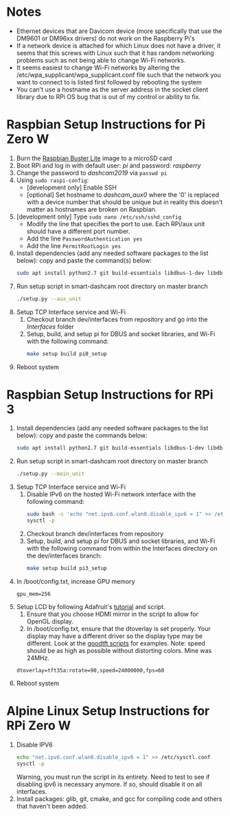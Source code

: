
# Notes
  - Ethernet devices that are Davicom device (more specifically that use the DM9601 or DM96xx drivers) do not work on the Raspberry Pi's
  - If a network device is attached for which Linux does not have a driver, it seems that this screws with Linux such that it has random networking problems such as not being able to change Wi-Fi networks.
  - It seems easiest to change Wi-Fi networks by altering the /etc/wpa_supplicant/wpa_supplicant.conf file such that the network you want to connect to is listed first followed by rebooting the system
  - You can't use a hostname as the server address in the socket client library due to RPi OS bug that is out of my control or ability to fix.

# Raspbian Setup Instructions for Pi Zero W

1. Burn the [Raspbian Buster Lite](https://www.raspberrypi.org/downloads/raspbian/) image to a microSD card
2. Boot RPi and log in with default user: *pi* and password: *raspberry*
3. Change the password to *dashcam2019* via `passwd pi`
4. Using `sudo raspi-config`:
   * [development only]  Enable SSH
   * [optional] Set hostname to *dashcam_aux0* where the '0' is replaced with a device number that should be unique but in reality this doesn't matter as hostnames are broken on Raspbian.
5. [development only] Type `sudo nano /etc/ssh/sshd_config`
   * Modify the line that specifies the port to use. Each RPi/aux unit should have a different port number.
   * Add the line `PasswordAuthentication yes`
   * Add the line `PermitRootLogin yes`
6. Install dependencies (add any needed software packages to the list below): copy and paste the command(s) below:
   ```sh
   sudo apt install python2.7 git build-essentials libdbus-1-dev libdbus-glib-1-dev uuid-dev
   ```
7. Run setup script in smart-dashcam root directory on master branch
   ```sh
   ./setup.py --aux_unit
   ```
8. Setup TCP Interface service and Wi-Fi
   1. Checkout branch dev/interfaces from repository and go into the *Interfaces* folder
   2. Setup, build, and setup pi for DBUS and socket libraries, and Wi-Fi with the following command:
      ```sh
      make setup build pi0_setup
      ```
9. Reboot system


# Raspbian Setup Instructions for RPi 3
1. Install dependencies (add any needed software packages to the list below): copy and paste the commands below:
   ```sh
   sudo apt install python2.7 git build-essentials libdbus-1-dev libdbus-glib-1-dev uuid-dev
   ```
1. Run setup script in smart-dashcam root directory on master branch
   ```sh
   ./setup.py --main_unit
   ```
1. Setup TCP Interface service and Wi-Fi
   1. Disable IPv6 on the hosted Wi-Fi network interface with the following command:
      ```sh
      sudo bash -c 'echo "net.ipv6.conf.wlan0.disable_ipv6 = 1" >> /etc/sysctl.conf'
      sysctl -p
      ```
   1. Checkout branch dev/interfaces from repository
   1. Setup, build, and setup pi for DBUS and socket libraries, and Wi-Fi with the following command from within the Interfaces directory on the dev/interfaces branch:
      ```sh
      make setup build pi3_setup
      ```
1. In /boot/config.txt, increase GPU memory
   ```
   gpu_mem=256
   ```
1. Setup LCD by following Adafruit's [tutorial](https://learn.adafruit.com/adafruit-pitft-28-inch-resistive-touchscreen-display-raspberry-pi/easy-install-2) and script.
   1. Ensure that you choose HDMI mirror in the script to allow for OpenGL display.
   1. In /boot/config.txt, ensure that the dtoverlay is set properly. Your display may have a different
   driver so the display type may be different. Look at the [goodtft scripts](https://github.com/goodtft/LCD-show) for
   examples. Note: speed should be as high as possible without distorting colors. Mine was 24MHz.
   ```
   dtoverlay=tft35a:rotate=90,speed=24000000,fps=60
   ```
1. Reboot system


# Alpine Linux Setup Instructions for RPi Zero W
1. Disable IPV6
    ```sh
    echo "net.ipv6.conf.wlan0.disable_ipv6 = 1" >> /etc/sysctl.conf
    sysctl -p
    ```
    Warning, you must run the script in its entirety.
    Need to test to see if disabling ipv6 is necessary anymore. If so, should disable it on all interfaces.
2. Install packages: glib, git, cmake, and gcc for compiling code and others that haven't been added.
